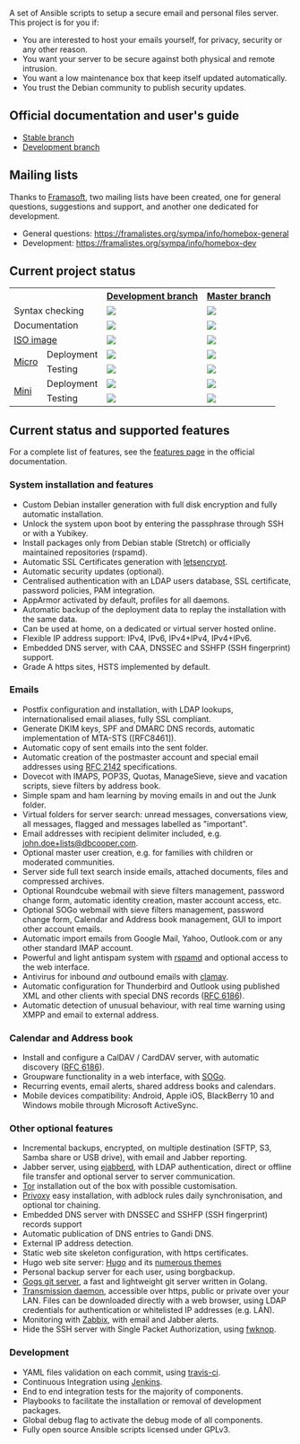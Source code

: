 A set of Ansible scripts to setup a secure email and personal files server. This project is for you if:

- You are interested to host your emails yourself, for privacy, security or any other reason.
- You want your server to be secure against both physical and remote intrusion.
- You want a low maintenance box that keep itself updated automatically.
- You trust the Debian community to publish security updates.

## Official documentation and user's guide

- [Stable branch](http://homebox.readthedocs.io/en/latest/)
- [Development branch](http://homebox.readthedocs.io/en/dev/)

## Mailing lists

Thanks to [Framasoft](https://framasoft.org/), two mailing lists have been created, one for general questions, suggestions and
support, and another one dedicated for development.

- General questions: https://framalistes.org/sympa/info/homebox-general
- Development: https://framalistes.org/sympa/info/homebox-dev

## Current project status

<table>
    <tr>
        <th colspan="2"></th>
        <th><a href="https://github.com/progmaticltd/homebox/tree/master">Development branch</a></th>
        <th><a href="https://github.com/progmaticltd/homebox/tree/master">Master branch</a></th>
    </tr>
    <tr>
        <td colspan="2">Syntax checking</td>
        <td>
            <a href='https://jenkins.homebox.space/job/homebox-dev-basic/'>
                <img src='https://jenkins.homebox.space/buildStatus/icon?job=homebox-dev-basic'>
            </a>
        </td>
        <td>
            <a href='https://jenkins.homebox.space/job/homebox-master-basic/'>
                <img src='https://jenkins.homebox.space/buildStatus/icon?job=homebox-master-basic'>
            </a>
        </td>
    </tr>
    <tr>
        <td colspan="2">Documentation</td>
        <td>
            <a href='https://jenkins.homebox.space/job/homebox-dev-docs/'>
                <img src='https://jenkins.homebox.space/buildStatus/icon?job=homebox-dev-docs'>
            </a>
        </td>
        <td>
            <a href='https://jenkins.homebox.space/job/homebox-master-docs/'>
                <img src='https://jenkins.homebox.space/buildStatus/icon?job=homebox-master-docs'>
            </a>
        </td>
    </tr>
    <tr>
        <td colspan="2">
            <a href="https://jenkins.homebox.space/downloads/">ISO image</a>
        </td>
        <td>
            <a href='https://jenkins.homebox.space/job/homebox-dev-isobuilder/'>
                <img src='https://jenkins.homebox.space/buildStatus/icon?job=homebox-dev-isobuilder'>
            </a>
        </td>
        <td>
            <a href='https://jenkins.homebox.space/job/homebox-master-isobuilder/'>
                <img src='https://jenkins.homebox.space/buildStatus/icon?job=homebox-master-isobuilder'>
            </a>
        </td>
    </tr>
    <tr>
        <td rowspan="2">
            <a href='https://github.com/progmaticltd/homebox-test/blob/master/configs/generic/micro-mixedip-01.yml'>
                Micro
            </a>
        </td>
        <td>Deployment</td>
        <td>
            <a href='https://jenkins.homebox.space/job/homebox-dev-micro-deploy/'>
                <img src='https://jenkins.homebox.space/buildStatus/icon?job=homebox-dev-micro-deploy'>
            </a>
        </td>
        <td>
            <a href='https://jenkins.homebox.space/job/homebox-master-micro-deploy/'>
                <img src='https://jenkins.homebox.space/buildStatus/icon?job=homebox-master-micro-deploy'>
            </a>
        </td>
    </tr>
    <tr>
        <td>Testing</td>
        <td>
            <a href='https://jenkins.homebox.space/job/homebox-dev-micro-test/'>
                <img src='https://jenkins.homebox.space/buildStatus/icon?job=homebox-dev-micro-test'>
            </a>
        </td>
        <td>
            <a href='https://jenkins.homebox.space/job/homebox-master-micro-test/'>
                <img src='https://jenkins.homebox.space/buildStatus/icon?job=homebox-master-micro-test'>
            </a>
        </td>
    </tr>
    <tr>
        <td rowspan="2">
            <a href='https://github.com/progmaticltd/homebox-test/blob/master/configs/generic/mini-mixedip-01.yml'>
                Mini
            </a>
        </td>
        <td>Deployment</td>
        <td>
            <a href='https://jenkins.homebox.space/job/homebox-dev-mini-deploy/'>
                <img src='https://jenkins.homebox.space/buildStatus/icon?job=homebox-dev-mini-deploy'>
            </a>
        </td>
        <td>
            <a href='https://jenkins.homebox.space/job/homebox-master-mini-deploy/'>
                <img src='https://jenkins.homebox.space/buildStatus/icon?job=homebox-master-mini-deploy'>
            </a>
        </td>
    </tr>
    <tr>
        <td>Testing</td>
        <td>
            <a href='https://jenkins.homebox.space/job/homebox-dev-mini-test/'>
                <img src='https://jenkins.homebox.space/buildStatus/icon?job=homebox-dev-mini-test'>
            </a>
        </td>
        <td>
            <a href='https://jenkins.homebox.space/job/homebox-master-mini-test/'>
                <img src='https://jenkins.homebox.space/buildStatus/icon?job=homebox-master-mini-test'>
            </a>
        </td>
    </tr>
</table>

## Current status and supported features

For a complete list of features, see the [features page](http://homebox.readthedocs.io/en/latest/features/) in the
official documentation.

### System installation and features

- Custom Debian installer generation with full disk encryption and fully automatic installation.
- Unlock the system upon boot by entering the passphrase through SSH or with a Yubikey.
- Install packages only from Debian stable (Stretch) or officially maintained repositories (rspamd).
- Automatic SSL Certificates generation with [letsencrypt](https://letsencrypt.org).
- Automatic security updates (optional).
- Centralised authentication with an LDAP users database, SSL certificate, password policies, PAM integration.
- AppArmor activated by default, profiles for all daemons.
- Automatic backup of the deployment data to replay the installation with the same data.
- Can be used at home, on a dedicated or virtual server hosted online.
- Flexible IP address support: IPv4, IPv6, IPv4+IPv4, IPv4+IPv6.
- Embedded DNS server, with CAA, DNSSEC and SSHFP (SSH fingerprint) support.
- Grade A https sites, HSTS implemented by default.

### Emails

- Postfix configuration and installation, with LDAP lookups, internationalised email aliases,
  fully SSL compliant.
- Generate DKIM keys, SPF and DMARC DNS records, automatic implementation of MTA-STS ([RFC8461]).
- Automatic copy of sent emails into the sent folder.
- Automatic creation of the postmaster account and special email addresses using
  [RFC 2142](https://tools.ietf.org/html/rfc2142) specifications.
- Dovecot with IMAPS, POP3S, Quotas, ManageSieve, sieve and vacation scripts, sieve filters by address book.
- Simple spam and ham learning by moving emails in and out the Junk folder.
- Virtual folders for server search: unread messages, conversations view, all messages, flagged
  and messages labelled as "important".
- Email addresses with recipient delimiter included, e.g. john.doe+lists@dbcooper.com.
- Optional master user creation, e.g. for families with children or moderated communities.
- Server side full text search inside emails, attached documents, files and compressed archives.
- Optional Roundcube webmail with sieve filters management, password change form, automatic identity
  creation, master account access, etc.
- Optional SOGo webmail with sieve filters management, password change form, Calendar and Address book management, GUI
  to import other account emails.
- Automatic import emails from Google Mail, Yahoo, Outlook.com or any other standard IMAP account.
- Powerful and light antispam system with [rspamd](https://rspamd.com/) and optional access to the web interface.
- Antivirus for inbound _and_ outbound emails with [clamav](https://www.clamav.net/).
- Automatic configuration for Thunderbird and Outlook using published XML and other clients with
  special DNS records ([RFC 6186](https://tools.ietf.org/html/rfc6186)).
- Automatic detection of unusual behaviour, with real time warning using XMPP and email to external address.

### Calendar and Address book

- Install and configure a CalDAV / CardDAV server, with automatic discovery ([RFC 6186](https://tools.ietf.org/html/rfc6764)).
- Groupware functionality in a web interface, with [SOGo](https://sogo.nu/).
- Recurring events, email alerts, shared address books and calendars.
- Mobile devices compatibility: Android, Apple iOS, BlackBerry 10 and Windows mobile through Microsoft ActiveSync.

### Other optional features

- Incremental backups, encrypted, on multiple destination (SFTP, S3, Samba share or USB drive), with email and Jabber
  reporting.
- Jabber server, using [ejabberd](https://www.ejabberd.im/), with LDAP authentication, direct or offline file transfer
  and optional server to server communication.
- [Tor](https://www.torproject.org/) installation out of the box with possible customisation.
- [Privoxy](https://www.privoxy.org/) easy installation, with adblock rules daily synchronisation, and optional tor
  chaining.
- Embedded DNS server with DNSSEC and SSHFP (SSH fingerprint) records support
- Automatic publication of DNS entries to Gandi DNS.
- External IP address detection.
- Static web site skeleton configuration, with https certificates.
- Hugo web site server: [Hugo](https://gohugo.io/) and its [numerous themes](https://themes.gohugo.io/)
- Personal backup server for each user, using borgbackup.
- [Gogs git server](https://gogs.io/), a fast and lightweight git server written in Golang.
- [Transmission daemon](https://transmissionbt.com/), accessible over https, public or private over your LAN. Files can
  be downloaded directly with a web browser, using LDAP credentials for authentication or whitelisted IP addresses
  (e.g. LAN).
- Monitoring with [Zabbix](https://www.zabbix.com/), with email and Jabber alerts.
- Hide the SSH server with Single Packet Authorization, using [fwknop](http://www.cipherdyne.org/fwknop/).

### Development

- YAML files validation on each commit, using [travis-ci](https://travis-ci.org/progmaticltd/homebox).
- Continuous Integration using [Jenkins](https://jenkins.homebox.space).
- End to end integration tests for the majority of components.
- Playbooks to facilitate the installation or removal of development packages.
- Global debug flag to activate the debug mode of all components.
- Fully open source Ansible scripts licensed under GPLv3.
